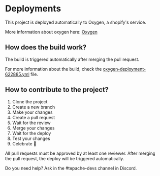 # Deployments

This project is deployed automatically to Oxygen, a shopify's service.

More information about oxygen here: [Oxygen](https://shopify.dev/docs/custom-storefronts/oxygen)

## How does the build work?

The build is triggered automatically after merging the pull request.

For more information about the build, check the [oxygen-deployment-622885.yml](../.github/workflows/oxygen-deployment-622885.yml) file.

## How to contribute to the project?

1. Clone the project
2. Create a new branch
3. Make your changes
4. Create a pull request
5. Wait for the review
6. Merge your changes
7. Wait for the deploy
8. Test your changes
9. Celebrate 🎉

All pull requests must be approved by at least one reviewer.
After merging the pull request, the deploy will be triggered automatically.

Do you need help? Ask in the #tepache-devs channel in Discord.
